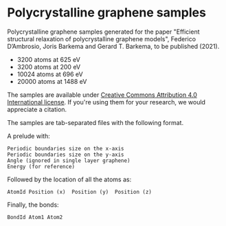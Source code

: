 # Polycrystalline graphene samples

Polycrystalline graphene samples generated for the paper "Efficient structural relaxation of polycrystalline graphene models", Federico D’Ambrosio, Joris Barkema and Gerard T. Barkema, to be published (2021).

- 3200 atoms at 625 eV
- 3200 atoms at 200 eV
- 10024 atoms at 696 eV
- 20000 atoms at 1488 eV 

The samples are available under [Creative Commons Attribution 4.0 International license](https://creativecommons.org/licenses/by/4.0/legalcode). If you're using them for your research, we would appreciate a citation. 

The samples are tab-separated files with the following format.

A prelude with:
```
Periodic boundaries size on the x-axis
Periodic boundaries size on the y-axis
Angle (ignored in single layer graphene)
Energy (for reference)
```
Followed by the location of all the atoms as:
```
AtomId Position (x)  Position (y)  Position (z) 
```
Finally, the bonds:
```
BondId Atom1 Atom2
```
